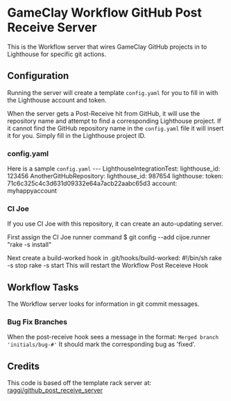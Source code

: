 # GameClay Workflow GitHub Post Receive Server
This is the Workflow server that wires GameClay GitHub projects in to Lighthouse
for specific git actions.

## Configuration
Running the server will create a template `config.yaml` for you to fill in with the 
Lighthouse account and token.

When the server gets a Post-Receive hit from GitHub, it will use the repository name 
and attempt to find a corresponding Lighthouse project. If it cannot find the GitHub
repository name in the `config.yaml` file it will insert it for you. Simply fill in
the Lighthouse project ID.

### config.yaml
Here is a sample `config.yaml`
    --- 
    LighthouseIntegrationTest: 
      lighthouse_id: 123456
    AnotherGitHubRepository: 
      lighthouse_id: 987654
    lighthouse: 
      token: 71c6c325c4c3d631d09332e64a7acb22aabc65d3
      account: myhappyaccount

### CI Joe
If you use CI Joe with this repository, it can create an auto-updating server.

First assign the CI Joe runner command
    $ git config --add cijoe.runner "rake -s install"

Next create a build-worked hook in .git/hooks/build-worked:
    #!/bin/sh
    rake -s stop
    rake -s start
This will restart the Workflow Post Receieve Hook

## Workflow Tasks
The Workflow server looks for information in git commit messages.

### Bug Fix Branches
When the post-receive hook sees a message in the format: `Merged branch 'initials/bug-#'` It should mark the corresponding bug as 'fixed'.

## Credits
This code is based off the template rack server at: [raggi/github_post_receive_server](http://github.com/raggi/github_post_receive_server/)
